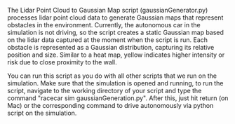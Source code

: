 The Lidar Point Cloud to Gaussian Map script (gaussianGenerator.py) processes lidar point cloud data to generate Gaussian maps that represent obstacles in the environment. Currently, the autonomous car in the simulation is not driving, so the script creates a static Gaussian map based on the lidar data captured at the moment when the script is run. Each obstacle is represented as a Gaussian distribution, capturing its relative position and size. Similar to a heat map, yellow indicates higher intensity or risk due to close proximity to the wall.

You can run this script as you do with all other scripts that we run on the simulation. Make sure that the simulation is opened and running, to run the script, navigate to the working directory of your script and type the command "racecar sim gaussianGeneration.py". After this, just hit return (on Mac) or the corresponding command to drive autonomously via python script on the simulation. 
